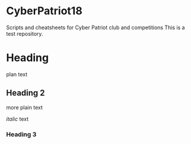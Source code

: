 # CyberPatriot18
Scripts and cheatsheets for Cyber Patriot club and competitions
 This is a test repository.
 
 # Heading
 plan text
 
 ## Heading 2
 more plain text

*italic* text

### Heading 3
